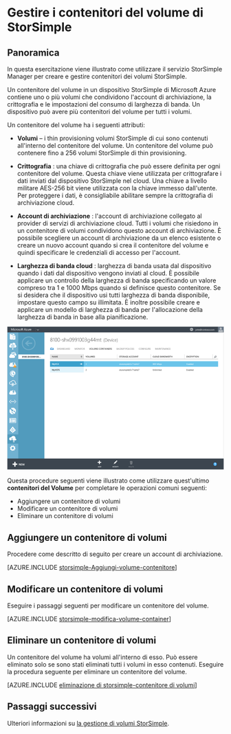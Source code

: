 <properties 
   pageTitle="Gestire i contenitori del volume di StorSimple"
   description="Viene illustrato come è possibile utilizzare la pagina di contenitori del volume di servizio StorSimple Manager per aggiungere, modificare o eliminare un contenitore del volume."
   services="storsimple"
   documentationCenter="NA"
   authors="SharS"
   manager="adinah"
   editor="tysonn" />
<tags 
   ms.service="storsimple"
   ms.devlang="NA"
   ms.topic="article"
   ms.tgt_pltfrm="NA"
   ms.workload="TBD"
   ms.date="05/13/2015"
   ms.author="v-sharos" />

# Gestire i contenitori del volume di StorSimple

## Panoramica

In questa esercitazione viene illustrato come utilizzare il servizio StorSimple Manager per creare e gestire contenitori dei volumi StorSimple.

Un contenitore del volume in un dispositivo StorSimple di Microsoft Azure contiene uno o più volumi che condividono l'account di archiviazione, la crittografia e le impostazioni del consumo di larghezza di banda. Un dispositivo può avere più contenitori del volume per tutti i volumi.

Un contenitore del volume ha i seguenti attributi:

- **Volumi** – i thin provisioning volumi StorSimple di cui sono contenuti all'interno del contenitore del volume. Un contenitore del volume può contenere fino a 256 volumi StorSimple di thin provisioning.

- **Crittografia** : una chiave di crittografia che può essere definita per ogni contenitore del volume. Questa chiave viene utilizzata per crittografare i dati inviati dal dispositivo StorSimple nel cloud. Una chiave a livello militare AES-256 bit viene utilizzata con la chiave immesso dall'utente. Per proteggere i dati, è consigliabile abilitare sempre la crittografia di archiviazione cloud.

- **Account di archiviazione** : l'account di archiviazione collegato al provider di servizi di archiviazione cloud. Tutti i volumi che risiedono in un contenitore di volumi condividono questo account di archiviazione. È possibile scegliere un account di archiviazione da un elenco esistente o creare un nuovo account quando si crea il contenitore del volume e quindi specificare le credenziali di accesso per l'account.

- **Larghezza di banda cloud** : larghezza di banda usata dal dispositivo quando i dati dal dispositivo vengono inviati al cloud. È possibile applicare un controllo della larghezza di banda specificando un valore compreso tra 1 e 1000 Mbps quando si definisce questo contenitore. Se si desidera che il dispositivo usi tutti larghezza di banda disponibile, impostare questo campo su illimitata. È inoltre possibile creare e applicare un modello di larghezza di banda per l'allocazione della larghezza di banda in base alla pianificazione.

![Andare alla pagina Contenitori di volumi.](./media/storsimple-manage-volume-containers/HCS_VolumeContainersPage.png)

Questa procedure seguenti viene illustrato come utilizzare quest'ultimo **contenitori del Volume** per completare le operazioni comuni seguenti:

- Aggiungere un contenitore di volumi 
- Modificare un contenitore di volumi 
- Eliminare un contenitore di volumi 

## Aggiungere un contenitore di volumi

Procedere come descritto di seguito per creare un account di archiviazione.

[AZURE.INCLUDE [storsimple-Aggiungi-volume-contenitore](../../includes/storsimple-add-volume-container.md)]


## Modificare un contenitore di volumi

Eseguire i passaggi seguenti per modificare un contenitore del volume.

[AZURE.INCLUDE [storsimple-modifica-volume-container](../../includes/storsimple-modify-volume-container.md)]


## Eliminare un contenitore di volumi

Un contenitore del volume ha volumi all'interno di esso. Può essere eliminato solo se sono stati eliminati tutti i volumi in esso contenuti. Eseguire la procedura seguente per eliminare un contenitore del volume.

[AZURE.INCLUDE [eliminazione di storsimple-contenitore di volumi](../../includes/storsimple-delete-volume-container.md)]

## Passaggi successivi

Ulteriori informazioni su [la gestione di volumi StorSimple](storsimple-manage-volumes.md).
 

<!---HONumber=July15_HO2-->
